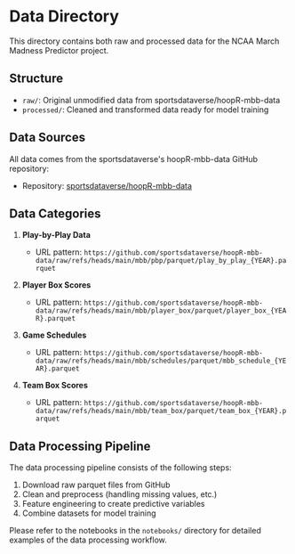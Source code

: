 # Data Directory

This directory contains both raw and processed data for the NCAA March Madness Predictor project.

## Structure

- `raw/`: Original unmodified data from sportsdataverse/hoopR-mbb-data
- `processed/`: Cleaned and transformed data ready for model training

## Data Sources

All data comes from the sportsdataverse's hoopR-mbb-data GitHub repository:
- Repository: [sportsdataverse/hoopR-mbb-data](https://github.com/sportsdataverse/hoopR-mbb-data/)

## Data Categories

1. **Play-by-Play Data**
   - URL pattern: `https://github.com/sportsdataverse/hoopR-mbb-data/raw/refs/heads/main/mbb/pbp/parquet/play_by_play_{YEAR}.parquet`

2. **Player Box Scores**
   - URL pattern: `https://github.com/sportsdataverse/hoopR-mbb-data/raw/refs/heads/main/mbb/player_box/parquet/player_box_{YEAR}.parquet`

3. **Game Schedules**
   - URL pattern: `https://github.com/sportsdataverse/hoopR-mbb-data/raw/refs/heads/main/mbb/schedules/parquet/mbb_schedule_{YEAR}.parquet`

4. **Team Box Scores**
   - URL pattern: `https://github.com/sportsdataverse/hoopR-mbb-data/raw/refs/heads/main/mbb/team_box/parquet/team_box_{YEAR}.parquet`

## Data Processing Pipeline

The data processing pipeline consists of the following steps:

1. Download raw parquet files from GitHub
2. Clean and preprocess (handling missing values, etc.)
3. Feature engineering to create predictive variables
4. Combine datasets for model training

Please refer to the notebooks in the `notebooks/` directory for detailed examples of the data processing workflow. 